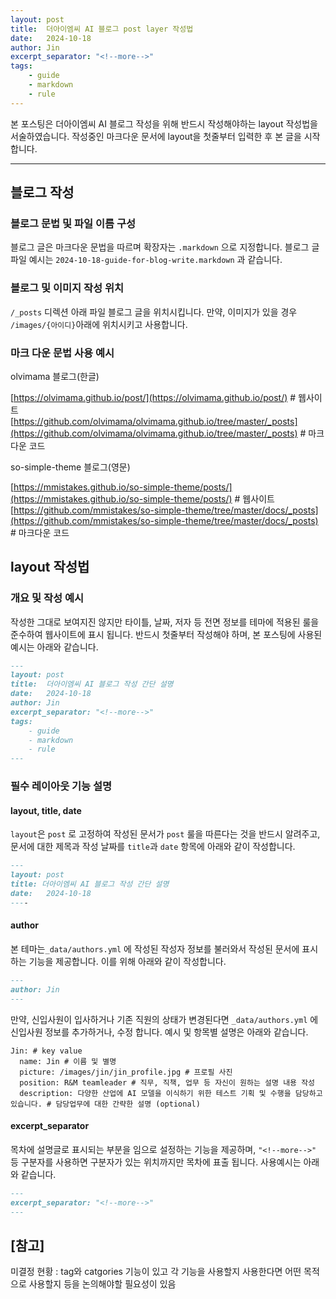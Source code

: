 ```yaml
---
layout: post
title:  더아이엠씨 AI 블로그 post layer 작성법
date:   2024-10-18
author: Jin
excerpt_separator: "<!--more-->"
tags:
    - guide
    - markdown
    - rule
---
```


본 포스팅은 더아이엠씨 AI 블로그 작성을 위해 반드시 작성해야하는 layout 작성법을 서술하였습니다. 작성중인 마크다운 문서에 layout을 첫줄부터 입력한 후 본 글을 시작합니다.
<!--more-->
---

## 블로그 작성
### 블로그 문법 및 파일 이름 구성
블로그 글은 마크다운 문법을 따르며 확장자는 `.markdown` 으로 지정합니다. 블로그 글 파일 예시는 `2024-10-18-guide-for-blog-write.markdown` 과 같습니다. 

### 블로그 및 이미지 작성 위치
`/_posts` 디렉션 아래 파일 블로그 글을 위치시킵니다. 만약, 이미지가 있을 경우 `/images/{아이디}`아래에 위치시키고 사용합니다.

### 마크 다운 문법 사용 예시 
olvimama 블로그(한글)
  
[https://olvimama.github.io/post/](https://olvimama.github.io/post/) # 웹사이트<br>
[https://github.com/olvimama/olvimama.github.io/tree/master/_posts](https://github.com/olvimama/olvimama.github.io/tree/master/_posts) # 마크다운 코드

so-simple-theme 블로그(영문) 

[https://mmistakes.github.io/so-simple-theme/posts/](https://mmistakes.github.io/so-simple-theme/posts/) # 웹사이트<br>
[https://github.com/mmistakes/so-simple-theme/tree/master/docs/_posts](https://github.com/mmistakes/so-simple-theme/tree/master/docs/_posts) # 마크다운 코드

## layout 작성법
### 개요 및 작성 예시
작성한 그대로 보여지진 않지만 타이틀, 날짜, 저자 등 전면 정보를 테마에 적용된 룰을 준수하여 웹사이트에 표시 됩니다. 반드시 첫줄부터 작성해야 하며, 본 포스팅에 사용된 예시는 아래와 같습니다.

```md
---
layout: post
title:  더아이엠씨 AI 블로그 작성 간단 설명
date:   2024-10-18
author: Jin
excerpt_separator: "<!--more-->"
tags:
    - guide
    - markdown
    - rule
---
```

### 필수 레이아웃 기능 설명
#### layout, title, date
`layout`은 `post` 로 고정하여 작성된 문서가 `post` 룰을 따른다는 것을 반드시 알려주고, 문서에 대한 제목과 작성 날짜를 `title`과 `date` 항목에 아래와 같이 작성합니다. 

```md
---
layout: post
title: 더아이엠씨 AI 블로그 작성 간단 설명
date:   2024-10-18
----
```

#### author
본 테마는`_data/authors.yml` 에 작성된 작성자 정보를 불러와서 작성된 문서에 표시하는 기능을 제공합니다. 이를 위해 아래와 같이 작성합니다.

```md
---
author: Jin
---
```

만약, 신입사원이 입사하거나 기존 직원의 상태가 변경된다면 `_data/authors.yml` 에 신입사원 정보를 추가하거나, 수정 합니다. 예시 및 항목별 설명은 아래와 같습니다.
```
Jin: # key value
  name: Jin # 이름 및 별명
  picture: /images/jin/jin_profile.jpg # 프로필 사진
  position: R&M teamleader # 직무, 직책, 업무 등 자신이 원하는 설명 내용 작성
  description: 다양한 산업에 AI 모델을 이식하기 위한 테스트 기획 및 수행을 담당하고 있습니다. # 담당업무에 대한 간략한 설명 (optional)

```

#### excerpt_separator
목차에 설명글로 표시되는 부분을 임으로 설정하는 기능을 제공하며, `"<!--more-->"` 등 구분자를 사용하면 구분자가 있는 위치까지만 목차에 표출 됩니다. 사용예시는 아래와 같습니다.

```md
---
excerpt_separator: "<!--more-->"
---
```

## [참고] 
미결정 현황 : tag와 catgories 기능이 있고 각 기능을 사용할지 사용한다면 어떤 목적으로 사용할지 등을 논의해야할 필요성이 있음